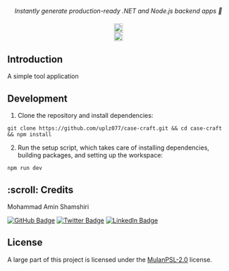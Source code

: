 [//]: # (<h1 align="center">)

[//]: # (    <a href="https://amplication.com/#gh-light-mode-only">)

[//]: # (    <img src="./.github/assets/amplication-logo-light-mode.svg">)

[//]: # (    </a>)

[//]: # (    <a href="https://amplication.com/#gh-dark-mode-only">)

[//]: # (    <img src="./.github/assets/amplication-logo-dark-mode.svg">)

[//]: # (    </a>)

[//]: # (</h1>)

<p align="center">
  <i align="center">Instantly generate production-ready .NET and Node.js backend apps 🚀</i>
</p>

<h4 align="center">
  <a href="https://opensource.org/licenses/Apache-2.0">
    <img src="https://img.shields.io/badge/apache%202.0-blue.svg?style=flat-square&label=license" alt="license" style="height: 20px;">
  </a>
  <br>
  <a href="https://joyous.site/">
    <img src="https://img.shields.io/badge/discord-7289da.svg?style=flat-square&logo=discord" alt="discord" style="height: 20px;">
  </a>

[//]: # (  <a href="https://twitter.com/example">)

[//]: # (    <img src="https://img.shields.io/twitter/follow/example?style=social" alt="twitter" style="height: 20px;">)

[//]: # (  </a>)

[//]: # (  <a href="#">)

[//]: # (    <img src="https://img.shields.io/badge/youtube-d95652.svg?style=flat-square&logo=youtube" alt="youtube" style="height: 20px;">)

[//]: # (  </a>)
</h4>

## Introduction

A simple tool application

## Development

1. Clone the repository and install dependencies:
```shell
git clone https://github.com/uplz077/case-craft.git && cd case-craft && npm install
```

2. Run the setup script, which takes care of installing dependencies, building packages, and setting up the workspace:
```shell
npm run dev
```

<!-- CREDITS -->
<h2 id="credits"> :scroll: Credits</h2>

Mohammad Amin Shamshiri

[![GitHub Badge](https://img.shields.io/badge/GitHub-100000?style=for-the-badge&logo=github&logoColor=white)](https://github.com/uplz077)
[![Twitter Badge](https://img.shields.io/badge/Twitter-1DA1F2?style=for-the-badge&logo=twitter&logoColor=white)](https://twitter.com)
[![LinkedIn Badge](https://img.shields.io/badge/LinkedIn-0077B5?style=for-the-badge&logo=linkedin&logoColor=white)](https://www.linkedin.com/)

## License

A large part of this project is licensed under the [MulanPSL-2.0](./LICENSE) license. 